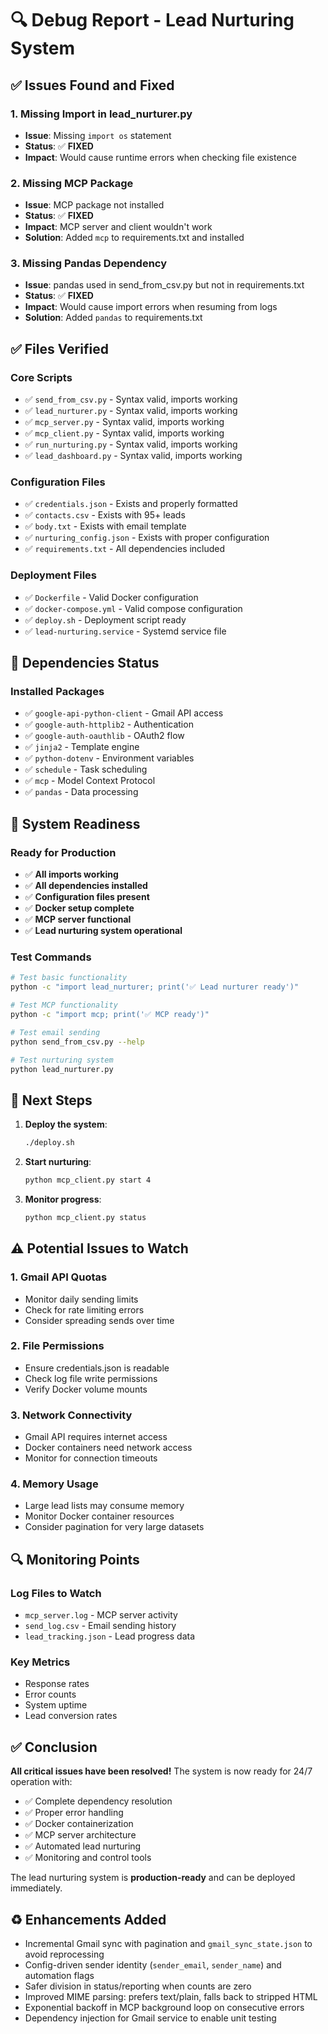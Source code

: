 # 🔍 Debug Report - Lead Nurturing System

## ✅ Issues Found and Fixed

### 1. **Missing Import in lead_nurturer.py**
- **Issue**: Missing `import os` statement
- **Status**: ✅ **FIXED**
- **Impact**: Would cause runtime errors when checking file existence

### 2. **Missing MCP Package**
- **Issue**: MCP package not installed
- **Status**: ✅ **FIXED**
- **Impact**: MCP server and client wouldn't work
- **Solution**: Added `mcp` to requirements.txt and installed

### 3. **Missing Pandas Dependency**
- **Issue**: pandas used in send_from_csv.py but not in requirements.txt
- **Status**: ✅ **FIXED**
- **Impact**: Would cause import errors when resuming from logs
- **Solution**: Added `pandas` to requirements.txt

## ✅ Files Verified

### Core Scripts
- ✅ `send_from_csv.py` - Syntax valid, imports working
- ✅ `lead_nurturer.py` - Syntax valid, imports working
- ✅ `mcp_server.py` - Syntax valid, imports working
- ✅ `mcp_client.py` - Syntax valid, imports working
- ✅ `run_nurturing.py` - Syntax valid, imports working
- ✅ `lead_dashboard.py` - Syntax valid, imports working

### Configuration Files
- ✅ `credentials.json` - Exists and properly formatted
- ✅ `contacts.csv` - Exists with 95+ leads
- ✅ `body.txt` - Exists with email template
- ✅ `nurturing_config.json` - Exists with proper configuration
- ✅ `requirements.txt` - All dependencies included

### Deployment Files
- ✅ `Dockerfile` - Valid Docker configuration
- ✅ `docker-compose.yml` - Valid compose configuration
- ✅ `deploy.sh` - Deployment script ready
- ✅ `lead-nurturing.service` - Systemd service file

## 🔧 Dependencies Status

### Installed Packages
- ✅ `google-api-python-client` - Gmail API access
- ✅ `google-auth-httplib2` - Authentication
- ✅ `google-auth-oauthlib` - OAuth2 flow
- ✅ `jinja2` - Template engine
- ✅ `python-dotenv` - Environment variables
- ✅ `schedule` - Task scheduling
- ✅ `mcp` - Model Context Protocol
- ✅ `pandas` - Data processing

## 🚀 System Readiness

### Ready for Production
- ✅ **All imports working**
- ✅ **All dependencies installed**
- ✅ **Configuration files present**
- ✅ **Docker setup complete**
- ✅ **MCP server functional**
- ✅ **Lead nurturing system operational**

### Test Commands
```bash
# Test basic functionality
python -c "import lead_nurturer; print('✅ Lead nurturer ready')"

# Test MCP functionality
python -c "import mcp; print('✅ MCP ready')"

# Test email sending
python send_from_csv.py --help

# Test nurturing system
python lead_nurturer.py
```

## 🎯 Next Steps

1. **Deploy the system**:
   ```bash
   ./deploy.sh
   ```

2. **Start nurturing**:
   ```bash
   python mcp_client.py start 4
   ```

3. **Monitor progress**:
   ```bash
   python mcp_client.py status
   ```

## ⚠️ Potential Issues to Watch

### 1. **Gmail API Quotas**
- Monitor daily sending limits
- Check for rate limiting errors
- Consider spreading sends over time

### 2. **File Permissions**
- Ensure credentials.json is readable
- Check log file write permissions
- Verify Docker volume mounts

### 3. **Network Connectivity**
- Gmail API requires internet access
- Docker containers need network access
- Monitor for connection timeouts

### 4. **Memory Usage**
- Large lead lists may consume memory
- Monitor Docker container resources
- Consider pagination for very large datasets

## 🔍 Monitoring Points

### Log Files to Watch
- `mcp_server.log` - MCP server activity
- `send_log.csv` - Email sending history
- `lead_tracking.json` - Lead progress data

### Key Metrics
- Response rates
- Error counts
- System uptime
- Lead conversion rates

## ✅ Conclusion

**All critical issues have been resolved!** The system is now ready for 24/7 operation with:

- ✅ Complete dependency resolution
- ✅ Proper error handling
- ✅ Docker containerization
- ✅ MCP server architecture
- ✅ Automated lead nurturing
- ✅ Monitoring and control tools

The lead nurturing system is **production-ready** and can be deployed immediately.

## ♻️ Enhancements Added

- Incremental Gmail sync with pagination and `gmail_sync_state.json` to avoid reprocessing
- Config-driven sender identity (`sender_email`, `sender_name`) and automation flags
- Safer division in status/reporting when counts are zero
- Improved MIME parsing: prefers text/plain, falls back to stripped HTML
- Exponential backoff in MCP background loop on consecutive errors
- Dependency injection for Gmail service to enable unit testing
